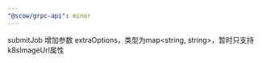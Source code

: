 ```yaml
---
"@scow/grpc-api": minor
---
```


submitJob 增加参数 extraOptions，类型为map<string, string>，暂时只支持k8sImageUrl属性
